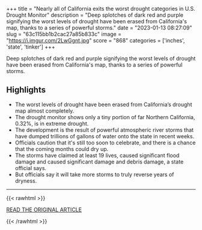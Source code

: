 +++
title = "Nearly all of California exits the worst drought categories in U.S. Drought Monitor"
description = "Deep splotches of dark red and purple signifying the worst levels of drought have been erased from California's map, thanks to a series of powerful storms."
date = "2023-01-13 08:27:09"
slug = "63c115bb1b2cac27a85b833c"
image = "https://i.imgur.com/2LwGgnt.jpg"
score = "868"
categories = ['inches', 'state', 'tinker']
+++

Deep splotches of dark red and purple signifying the worst levels of drought have been erased from California's map, thanks to a series of powerful storms.

## Highlights

- The worst levels of drought have been erased from California’s drought map almost completely.
- The drought monitor shows only a tiny portion of far Northern California, 0.32%, is in extreme drought.
- The development is the result of powerful atmospheric river storms that have dumped trillions of gallons of water onto the state in recent weeks.
- Officials caution that it's still too soon to celebrate, and there is a chance that the coming months could dry up.
- The storms have claimed at least 19 lives, caused significant flood damage and caused significant damage and debris damage, a state official says.
- But officials say it will take more storms to truly reverse years of dryness.

---

{{< rawhtml >}}
  <p class="article-category">
    <a target="_blank" href="https://www.latimes.com/california/story/2023-01-12/most-of-california-exits-worst-drought-categories">READ THE ORIGINAL ARTICLE</a>
  </p>
{{< /rawhtml >}}
